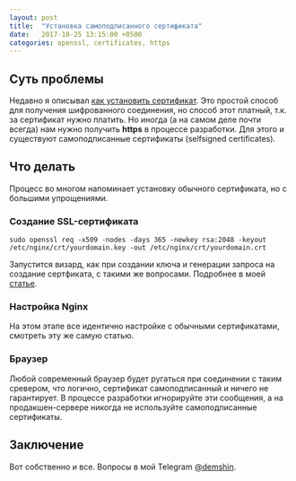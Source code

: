 ```yaml
---
layout: post
title:  "Установка самоподписанного сертификата"
date:   2017-10-25 13:15:00 +0500
categories: openssl, certificates, https
---
```


## Суть проблемы

Недавно я описывал [как установить сертификат](./openssl,/certificates,/https/2017/09/16/certificates.html).
Это простой способ для получения шифрованного соединения, но способ этот платный, т.к. за сертификат нужно платить.
Но иногда (а на самом деле почти всегда) нам нужно получить **https** в процессе разработки. Для этого и существуют
самоподписанные сертификаты (selfsigned certificates).

## Что делать

Процесс во многом напоминает установку обычного сертификата, но с большими упрощениями.

### Создание SSL-сертификата

`sudo openssl req -x509 -nodes -days 365 -newkey rsa:2048 -keyout /etc/nginx/crt/yourdomain.key -out /etc/nginx/crt/yourdomain.crt
`

Запустится визард, как при создании ключа и генерации запроса на создание сертфиката, с такими же вопросами. Подробнее
в моей [статье](./openssl,/certificates,/https/2017/09/16/certificates.html).

### Настройка Nginx

На этом этапе все идентично настройке с обычными сертификатами, смотреть эту же самую статью.

### Браузер

Любой современный браузер будет ругаться при соединении с таким сревером, что логично, сертификат самоподписанный и
ничего не гарантирует. В процессе разработки игнорируйте эти сообщения, а на продакшен-сервере никогда не используйте
самоподписанные сертификаты.

## Заключение

Вот собственно и все. Вопросы в мой Telegram [@demshin](https://t.me/demshin).

